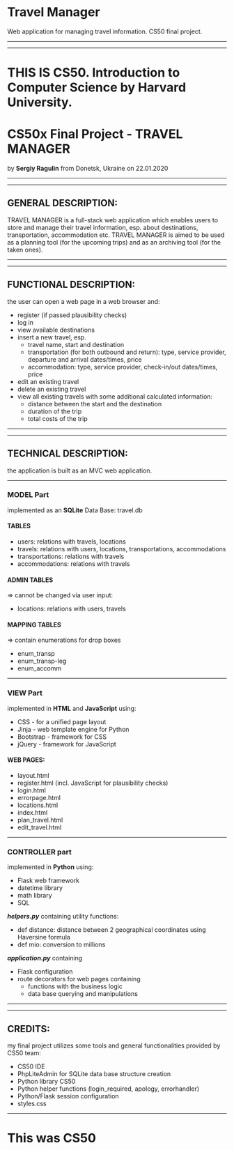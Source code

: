 # Travel Manager
Web application for managing travel information. CS50 final project.

----------------------------------------------
----------------------------------------------
# **THIS IS CS50. Introduction to Computer Science by Harvard University.**

# **CS50x Final Project - TRAVEL MANAGER**
by **Sergiy Ragulin** from Donetsk, Ukraine on 22.01.2020

----------------------------------------------
-----------------------------------------------
## GENERAL DESCRIPTION:
TRAVEL MANAGER is a full-stack web application which enables users to store and manage their travel information,
esp. about destinations, transportation, accommodation etc.
TRAVEL MANAGER is aimed to be used as a planning tool (for the upcoming trips) and as an archiving tool (for the taken ones).

----------------------------------------------
----------------------------------------------
## FUNCTIONAL DESCRIPTION:
the user can open a web page in a web browser and:
- register (if passed plausibility checks)
- log in
- view available destinations
- insert a new travel, esp.
	* travel name, start and destination
	* transportation (for both outbound and return): type, service provider, departure and arrival dates/times, price
	* accommodation: type, service provider, check-in/out dates/times, price
- edit an existing travel
- delete an existing travel
- view all existing travels with some additional calculated information:
	* distance between the start and the destination
	* duration of the trip
	* total costs of the trip

------------------------------------------------
------------------------------------------------
## TECHNICAL DESCRIPTION:
the application is built as an MVC web application.

----------------------------------------------
### MODEL Part
implemented as an **SQLite** Data Base: travel.db

#### TABLES
- users: relations with travels, locations
- travels: relations with users, locations, transportations, accommodations
- transportations: relations with travels
- accommodations: relations with travels

#### ADMIN TABLES
=> cannot be changed via user input:
- locations: relations with users, travels

#### MAPPING TABLES
=> contain enumerations for drop boxes
- enum_transp
- enum_transp-leg
- enum_accomm

---------------------------
### VIEW Part
implemented in **HTML** and **JavaScript** using:
- CSS - for a unified page layout
- Jinja - web template engine for Python
- Bootstrap - framework for CSS
- jQuery - framework for JavaScript

#### WEB PAGES:
- layout.html
- register.html (incl. JavaScript for plausibility checks)
- login.html
- errorpage.html
- locations.html
- index.html
- plan_travel.html
- edit_travel.html

-----------------------------
### CONTROLLER part
implemented in **Python** using:
- Flask web framework
- datetime library
- math library
- SQL

***helpers.py*** containing utility functions:
- def distance: distance between 2 geographical coordinates using Haversine formula
- def mio: conversion to millions

***application.py*** containing
- Flask configuration
- route decorators for web pages containing
    * functions with the business logic
    * data base querying and manipulations

---------------------------------------
---------------------------------------
## CREDITS:
my final project utilizes some tools and general functionalities provided by CS50 team:
- CS50 IDE
- PhpLiteAdmin for SQLite data base structure creation
- Python library CS50
- Python helper functions (login_required, apology, errorhandler)
- Python/Flask session configuration
- styles.css
----------------------------------------

# **This was CS50**

